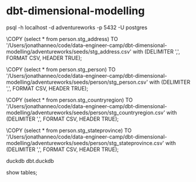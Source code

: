 # dbt-dimensional-modelling


psql -h localhost -d adventureworks -p 5432 -U postgres

\COPY (select * from person.stg_address) TO '/Users/jonathanneo/code/data-engineer-camp/dbt-dimensional-modelling/adventureworks/seeds/stg_address.csv' with (DELIMITER ',', FORMAT CSV, HEADER TRUE);

\COPY (select * from person.stg_person) TO '/Users/jonathanneo/code/data-engineer-camp/dbt-dimensional-modelling/adventureworks/seeds/person/stg_person.csv' with (DELIMITER ',', FORMAT CSV, HEADER TRUE);

\COPY (select * from person.stg_countryregion) TO '/Users/jonathanneo/code/data-engineer-camp/dbt-dimensional-modelling/adventureworks/seeds/person/stg_countryregion.csv' with (DELIMITER ',', FORMAT CSV, HEADER TRUE);

\COPY (select * from person.stg_stateprovince) TO '/Users/jonathanneo/code/data-engineer-camp/dbt-dimensional-modelling/adventureworks/seeds/person/stg_stateprovince.csv' with (DELIMITER ',', FORMAT CSV, HEADER TRUE);


duckdb dbt.duckdb

show tables;

